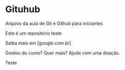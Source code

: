 # Gituhub

Arquivo da aula de Git e Github para iniciantes

Este é um repositório teste

Saiba mais em [google.com.br]

Gostou do curso? Quer mais? Ajude com uma doação.

Teste
